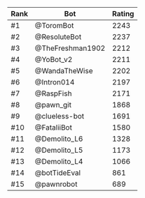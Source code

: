 Rank|Bot|Rating
---|---|---
#1|@ToromBot|2243
#2|@ResoluteBot|2237
#3|@TheFreshman1902|2212
#4|@YoBot_v2|2211
#5|@WandaTheWise|2202
#6|@Intron014|2197
#7|@RaspFish|2171
#8|@pawn_git|1868
#9|@clueless-bot|1691
#10|@FataliiBot|1580
#11|@Demolito_L6|1328
#12|@Demolito_L5|1173
#13|@Demolito_L4|1066
#14|@botTideEval|861
#15|@pawnrobot|689
